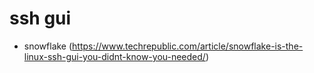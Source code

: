 # ssh gui

* snowflake (https://www.techrepublic.com/article/snowflake-is-the-linux-ssh-gui-you-didnt-know-you-needed/)

